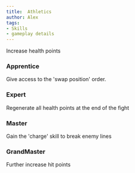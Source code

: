 ```yaml
---
title:  Athletics
author: Alex
tags:
- Skills
- gameplay details
---                               
```






Increase health points
### Apprentice
Give access to the 'swap position' order.

### Expert
Regenerate all health points at the end of the fight

### Master
Gain the 'charge' skill to break enemy lines

### GrandMaster
Further increase hit points



